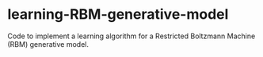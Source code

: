 # learning-RBM-generative-model
Code to implement a learning algorithm for a Restricted Boltzmann Machine (RBM) generative model. 
